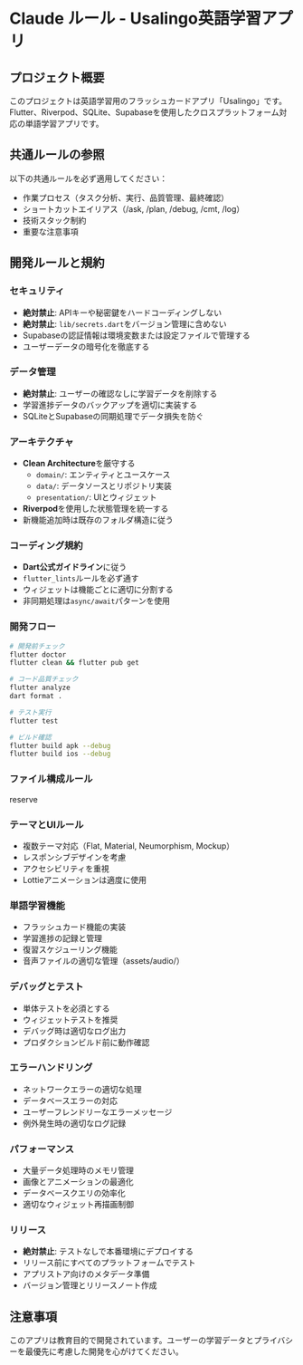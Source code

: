 
# Claude ルール - Usalingo英語学習アプリ

## プロジェクト概要
このプロジェクトは英語学習用のフラッシュカードアプリ「Usalingo」です。Flutter、Riverpod、SQLite、Supabaseを使用したクロスプラットフォーム対応の単語学習アプリです。

## 共通ルールの参照
以下の共通ルールを必ず適用してください：
- 作業プロセス（タスク分析、実行、品質管理、最終確認）
- ショートカットエイリアス（/ask, /plan, /debug, /cmt, /log）
- 技術スタック制約
- 重要な注意事項

## 開発ルールと規約

### セキュリティ
- **絶対禁止**: APIキーや秘密鍵をハードコーディングしない
- **絶対禁止**: `lib/secrets.dart`をバージョン管理に含めない
- Supabaseの認証情報は環境変数または設定ファイルで管理する
- ユーザーデータの暗号化を徹底する

### データ管理
- **絶対禁止**: ユーザーの確認なしに学習データを削除する
- 学習進捗データのバックアップを適切に実装する
- SQLiteとSupabaseの同期処理でデータ損失を防ぐ

### アーキテクチャ
- **Clean Architecture**を厳守する
  - `domain/`: エンティティとユースケース
  - `data/`: データソースとリポジトリ実装
  - `presentation/`: UIとウィジェット
- **Riverpod**を使用した状態管理を統一する
- 新機能追加時は既存のフォルダ構造に従う

### コーディング規約
- **Dart公式ガイドライン**に従う
- `flutter_lints`ルールを必ず通す
- ウィジェットは機能ごとに適切に分割する
- 非同期処理は`async/await`パターンを使用

### 開発フロー
```bash
# 開発前チェック
flutter doctor
flutter clean && flutter pub get

# コード品質チェック
flutter analyze
dart format .

# テスト実行
flutter test

# ビルド確認
flutter build apk --debug
flutter build ios --debug
```

### ファイル構成ルール
reserve

### テーマとUIルール
- 複数テーマ対応（Flat, Material, Neumorphism, Mockup）
- レスポンシブデザインを考慮
- アクセシビリティを重視
- Lottieアニメーションは適度に使用

### 単語学習機能
- フラッシュカード機能の実装
- 学習進捗の記録と管理
- 復習スケジューリング機能
- 音声ファイルの適切な管理（assets/audio/）

### デバッグとテスト
- 単体テストを必須とする
- ウィジェットテストを推奨
- デバッグ時は適切なログ出力
- プロダクションビルド前に動作確認

### エラーハンドリング
- ネットワークエラーの適切な処理
- データベースエラーの対応
- ユーザーフレンドリーなエラーメッセージ
- 例外発生時の適切なログ記録

### パフォーマンス
- 大量データ処理時のメモリ管理
- 画像とアニメーションの最適化
- データベースクエリの効率化
- 適切なウィジェット再描画制御

### リリース
- **絶対禁止**: テストなしで本番環境にデプロイする
- リリース前にすべてのプラットフォームでテスト
- アプリストア向けのメタデータ準備
- バージョン管理とリリースノート作成

## 注意事項
このアプリは教育目的で開発されています。ユーザーの学習データとプライバシーを最優先に考慮した開発を心がけてください。 